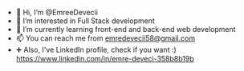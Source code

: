 - 👋 Hi, I’m @EmreeDevecii
- 👀 I’m interested in Full Stack development
- 🌱 I’m currently learning front-end and back-end web development
- 📫 You can reach me from emredevecii58@gmail.com
- ➕ Also, I've LinkedIn profile, check if you want :) https://www.linkedin.com/in/emre-deveci-358b8b19b
